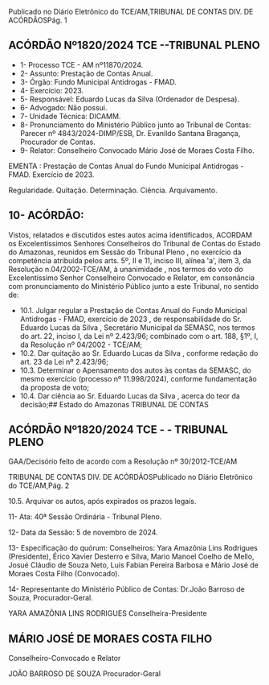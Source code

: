 Publicado  no  Diário  Eletrônico do TCE/AM,TRIBUNAL DE CONTAS DIV. DE ACÓRDÃOSPág. 1

## ACÓRDÃO Nº1820/2024  TCE --TRIBUNAL PLENO

- 1- Processo TCE - AM nº11870/2024.
- 2- Assunto: Prestação de Contas Anual.
- 3- Órgão: Fundo Municipal Antidrogas - FMAD.
- 4- Exercício: 2023.
- 5- Responsável: Eduardo Lucas da Silva (Ordenador de Despesa).
- 6- Advogado: Não possui.
- 7- Unidade Técnica: DICAMM.
- 8- Pronunciamento  do  Ministério  Público  junto  ao  Tribunal  de  Contas: Parecer  nº 4843/2024-DIMP/ESB, Dr. Evanildo Santana Bragança, Procurador de Contas.
- 9- Relator: Conselheiro Convocado Mário José de Moraes Costa Filho.

EMENTA : Prestação  de  Contas  Anual  do  Fundo Municipal Antidrogas - FMAD. Exercício de 2023.

Regularidade. Quitação. Determinação. Ciência. Arquivamento.

## 10-  ACÓRDÃO:

Vistos, relatados e discutidos estes autos acima identificados, ACORDAM os Excelentíssimos Senhores Conselheiros do Tribunal de Contas do Estado do Amazonas, reunidos em Sessão do Tribunal Pleno , no exercício da competência atribuída pelos arts. 5º, II e 11, inciso III, alínea 'a', item 3, da Resolução n.04/2002-TCE/AM, à unanimidade , nos  termos  do  voto  do  Excelentíssimo  Senhor  Conselheiro  Convocado  e  Relator, em consonância com pronunciamento do Ministério Público junto a este Tribunal, no sentido de:

- 10.1. Julgar  regular a  Prestação  de  Contas  Anual  do  Fundo  Municipal Antidrogas  -  FMAD, exercício  de  2023 ,  de  responsabilidade  do Sr. Eduardo  Lucas  da  Silva , Secretário  Municipal  da  SEMASC,  nos termos do art.  22,  inciso  I,  da  Lei  nº  2.423/96;  combinado  com  o  art. 188, §1º, I, da Resolução nº 04/2002 - TCE/AM;
- 10.2. Dar quitação ao Sr. Eduardo Lucas da Silva ,  conforme redação do art. 23 da Lei nº 2.423/96;
- 10.3. Determinar o  Apensamento dos  autos  às  contas  da  SEMASC,  do mesmo exercício (processo nº 11.998/2024), conforme fundamentação da proposta de voto;
- 10.4. Dar  ciência ao Sr.  Eduardo  Lucas  da  Silva , acerca  do  teor  da decisão;## Estado do Amazonas TRIBUNAL DE CONTAS

## ACÓRDÃO Nº1820/2024  TCE - - TRIBUNAL PLENO

GAA/Decisório feito de acordo com a Resolução nº 30/2012-TCE/AM

TRIBUNAL DE CONTAS DIV. DE ACÓRDÃOSPublicado  no  Diário  Eletrônico do TCE/AM,Pág. 2

10.5. Arquivar os autos, após expirados os prazos legais.

11-  Ata: 40ª Sessão Ordinária - Tribunal Pleno.

12-  Data da Sessão: 5 de novembro de 2024.

13-  Especificação do quórum: Conselheiros: Yara Amazônia Lins Rodrigues (Presidente),  Érico  Xavier  Desterro  e  Silva,  Mario  Manoel  Coelho  de  Mello,  Josué Cláudio de Souza Neto, Luis Fabian Pereira Barbosa e Mário José de Moraes Costa Filho (Convocado).

14-  Representante  do  Ministério  Público  de  Contas: Dr.João  Barroso  de  Souza, Procurador-Geral.

YARA AMAZÔNIA LINS RODRIGUES Conselheira-Presidente

## MÁRIO JOSÉ DE MORAES COSTA FILHO

Conselheiro-Convocado e Relator

JOÃO BARROSO DE SOUZA Procurador-Geral